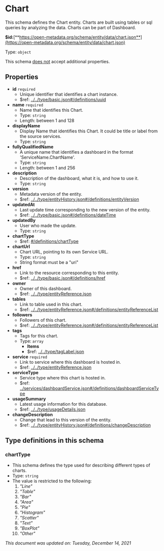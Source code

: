 # Chart

This schema defines the Chart entity. Charts are built using tables or sql queries by analyzing the data. Charts can be part of Dashboard.

**$id:**[**https://open-metadata.org/schema/entity/data/chart.json**](https://open-metadata.org/schema/entity/data/chart.json)

Type: `object`

This schema <u>does not</u> accept additional properties.

## Properties
- **id** `required`
  - Unique identifier that identifies a chart instance.
  - $ref: [../../type/basic.json#/definitions/uuid](../types/basic.md#uuid)
- **name** `required`
  - Name that identifies this Chart.
  - Type: `string`
  - Length: between 1 and 128
- **displayName**
  - Display Name that identifies this Chart. It could be title or label from the source services.
  - Type: `string`
- **fullyQualifiedName**
  - A unique name that identifies a dashboard in the format 'ServiceName.ChartName'.
  - Type: `string`
  - Length: between 1 and 256
- **description**
  - Description of the dashboard, what it is, and how to use it.
  - Type: `string`
- **version**
  - Metadata version of the entity.
  - $ref: [../../type/entityHistory.json#/definitions/entityVersion](../types/entityhistory.md#entityversion)
- **updatedAt**
  - Last update time corresponding to the new version of the entity.
  - $ref: [../../type/basic.json#/definitions/dateTime](../types/basic.md#datetime)
- **updatedBy**
  - User who made the update.
  - Type: `string`
- **chartType**
  - $ref: [#/definitions/chartType](#charttype)
- **chartUrl**
  - Chart URL, pointing to its own Service URL.
  - Type: `string`
  - String format must be a "uri"
- **href**
  - Link to the resource corresponding to this entity.
  - $ref: [../../type/basic.json#/definitions/href](../types/basic.md#href)
- **owner**
  - Owner of this dashboard.
  - $ref: [../../type/entityReference.json](../types/entityreference.md)
- **tables**
  - Link to table used in this chart.
  - $ref: [../../type/entityReference.json#/definitions/entityReferenceList](../types/entityreference.md#entityreferencelist)
- **followers**
  - Followers of this chart.
  - $ref: [../../type/entityReference.json#/definitions/entityReferenceList](../types/entityreference.md#entityreferencelist)
- **tags**
  - Tags for this chart.
  - Type: `array`
    - **Items**
    - $ref: [../../type/tagLabel.json](../types/taglabel.md)
- **service** `required`
  - Link to service where this dashboard is hosted in.
  - $ref: [../../type/entityReference.json](../types/entityreference.md)
- **serviceType**
  - Service type where this chart is hosted in.
  - $ref: [../services/dashboardService.json#/definitions/dashboardServiceType](../services/dashboardservice.md#dashboardservicetype)
- **usageSummary**
  - Latest usage information for this database.
  - $ref: [../../type/usageDetails.json](../types/usagedetails.md)
- **changeDescription**
  - Change that lead to this version of the entity.
  - $ref: [../../type/entityHistory.json#/definitions/changeDescription](../types/entityhistory.md#changedescription)


## Type definitions in this schema
### chartType

- This schema defines the type used for describing different types of charts.
- Type: `string`
- The value is restricted to the following: 
  1. _"Line"_
  2. _"Table"_
  3. _"Bar"_
  4. _"Area"_
  5. _"Pie"_
  6. _"Histogram"_
  7. _"Scatter"_
  8. _"Text"_
  9. _"BoxPlot"_
  10. _"Other"_

_This document was updated on: Tuesday, December 14, 2021_